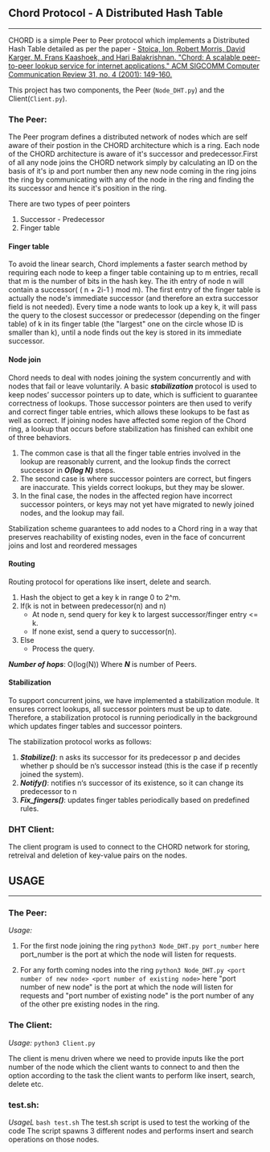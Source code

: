 ## Chord Protocol - A Distributed Hash Table
____________________

CHORD is a simple Peer to Peer protocol which implements a Distributed Hash Table detailed as per the paper - [Stoica, Ion, Robert Morris, David Karger, M. Frans Kaashoek, and Hari Balakrishnan. "Chord: A scalable peer-to-peer lookup service for internet applications." ACM SIGCOMM Computer Communication Review 31, no. 4 (2001): 149-160.](https://pdos.csail.mit.edu/papers/chord:sigcomm01/chord_sigcomm.pdf)

This project has two components, the Peer (`Node_DHT.py`) and the Client(`Client.py`).

### The Peer:

The Peer program defines a distributed network of nodes which are self aware of their postion in the CHORD architecture which is a ring. Each node of the CHORD architecture is aware of it's successor and predecessor.First of all any node joins the CHORD network simply by calculating an ID on the basis of it's ip and port number then any new node coming in the ring joins the ring by communicating with any of the node in the ring and finding the its successor and hence it's position in the ring.

There are two types of peer pointers
1. Successor - Predecessor
2. Finger table




#### Finger table
To avoid the linear search, Chord implements a faster search method by requiring each node to keep a finger table containing up to m entries, recall that m is the number of bits in the hash key. The ith entry of node n will contain a successor( ( n + 2i-1 ) mod m). The first entry of the finger table is actually the node's immediate successor (and therefore an extra successor field is not needed). Every time a node wants to look up a key k, it will pass the query to the closest successor or predecessor (depending on the finger table) of k in its finger table (the "largest" one on the circle whose ID is smaller than k), until a node finds out the key is stored in its immediate successor.







#### Node join

Chord needs to deal with nodes joining the system concurrently and with nodes that fail or leave voluntarily.
A basic ***stabilization*** protocol is used to keep nodes’ successor pointers up to date, which is sufficient to guarantee correctness of lookups. Those successor pointers are then used to verify and correct finger table entries, which allows these lookups to be fast as well as correct.
If joining nodes have affected some region of the Chord ring, a lookup that occurs before stabilization has finished can exhibit one of three behaviors.
1. The common case is that all the finger table entries involved in the lookup are reasonably current, and the lookup finds the correct successor in ***O(log N)*** steps.
2. The second case is where successor pointers are correct, but fingers are inaccurate. This yields correct lookups, but they may be slower. 
3. In the final case, the nodes in the affected region have incorrect successor pointers, or keys may not yet have migrated to newly joined nodes, and the lookup may fail.

Stabilization scheme guarantees to add nodes to a Chord ring in a way that preserves reachability of existing nodes, even in the face of concurrent joins and lost and reordered messages


#### Routing
Routing protocol for operations like insert, delete and search.
1. Hash the object to get a key k in range 0 to 2^m.
2. If(k is not in between predecessor(n) and n)
    - At node n, send query for key k to largest successor/finger entry <= k.
    - If none exist, send a query to successor(n).
3. Else
    - Process the query.

***Number of hops***: O(log(N)) Where ***N*** is number of Peers.


#### Stabilization
To support concurrent joins, we have implemented a stabilization module. It ensures correct lookups, all successor pointers must be up to date. Therefore, a stabilization protocol is running periodically in the background which updates finger tables and successor pointers.


The stabilization protocol works as follows:

1. ***Stabilize()***: n asks its successor for its predecessor p and decides whether p should be n‘s successor instead (this is the case if p recently joined the system).
2. ***Notify()***: notifies n‘s successor of its existence, so it can change its predecessor to n
3. ***Fix_fingers()***: updates finger tables periodically based on predefined rules.


### DHT Client:

The client program is used to connect to the CHORD network for storing, retreival and deletion of key-value pairs on the nodes.

## USAGE 
_________________

### The Peer:

*Usage:* 

1. For the first node joining the ring
`python3 Node_DHT.py port_number`
here port_number is the port at which the node will listen for requests.

2. For any forth coming nodes into the ring
`python3 Node_DHT.py <port number of new node> <port number of existing node>`
here "port number of new node" is the port at which the node will listen for requests and  "port number of existing node" is the port number of any of the other pre existing nodes in the ring.

### The Client:

*Usage:* `python3 Client.py`

The client is menu driven where we need to provide inputs like the port number of the node which the client wants to connect to and then the option according to the task the client wants to perform like insert, search, delete etc.

### test.sh:

*UsageL* `bash test.sh`
The test.sh script is used to test the working of the code 
The script spawns 3 different nodes and performs insert and search operations on those nodes.


